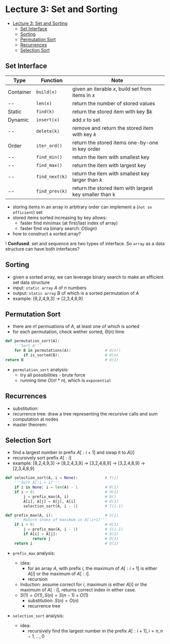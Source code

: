 # Lecture 3: Set and Sorting
- [Lecture 3: Set and Sorting](#lecture-3-set-and-sorting)
  - [Set Interface](#set-interface)
  - [Sorting](#sorting)
  - [Permutation Sort](#permutation-sort)
  - [Recurrences](#recurrences)
  - [Selection Sort](#selection-sort)

## Set Interface

| Type      | Function       | Note                                                   |
| --------- | -------------- | ------------------------------------------------------ |
| Container | `build(x)`     | given an iterable $x$, build set from items in $x$     |
| --        | `len(x)`       | return the number of stored values                     |
| Static    | `find(k)`      | return the stored item with key $k                     |
| Dynamic   | `insert(x)`    | add $x$ to set                                         |
| --        | `delete(k)`    | remove and return the stored item with key $k$         |
| Order     | `iter_ord()`   | return the stored items one-by-one in key order        |
| --        | `find_min()`   | return the item with smallest key                      |
| --        | `find_max()`   | return the item with largest key                       |
| --        | `find_next(k)` | return the item with smallest key larger than $k$      |
| --        | `find_prev(k)` | return the stored item with largest key smaller than k |

- storing items in an array in arbitrary order can implement a (`not so efficient`) set
- stored items sorted increasing by key allows:
  - faster find min/max (at first/last index of array)
  - faster find via binary search: $O(logn)$
- how to construct a sorted array?

! **Confused**: set and sequence are two types of interface. So `array` as a data structure can have both interfaces?

## Sorting

- given a sorted array, we can leverage binary search to make an efficient set data structure
- input: `static array` $A$ of $n$ numbers
- output: `static array` $B$ of which is a sorted permutation of $A$
- example: [8,2,4,9,3] -> [2,3,4,8,9]
  
## Permutation Sort

- there are $n!$ permuations of $A$, at least one of which is sorted
- for each permutation, check wether sorted, $\Theta(n)$ time

```python
def permutation_sort(A):
    '''Sort A'''
    for B in permutations(A):               # O(n!)
        if is_sorted(B):                    # O(n)
return B                                    # O(1)
```

- `permulation_sort` analysis:
  - try all possibilities - brute force
  - running time $O(n!*n)$, which is `exponential`

## Recurrences

- substitution:
- recurrence tree: draw a tree representing the recursive calls and sum computation at nodes
- master theorem:

## Selection Sort
- find a largest number in prefix $A[:i+1]$ and swap it to $A[i]$
- recursively sort prefix $A[:i]$
- example: [8,2,4,9,3] -> [8,2,4,3,9] -> [3,2,4,8,9] -> [3,2,4,8,9] -> [2,3,4,8,9]

```python
def selection_sort(A, i = None):            # T(i)
    '''Sort A[:i + 1]'''                
    if i is None: i = len(A) - 1            # O(1)
    if i > 0:                               # O(1)
        j = prefix_max(A, i)                # O()
        A[i], A[j] = A[j], A[i]             # O(1)
        selection_sort(A, i - 1)            # T(i-1)

def prefix_max(A, i):                       # S(i)
    ''' Return index of maximum in A[:i+1]'''
    if i > 0:                               # O(1)
        j = prefix_max(A, i - 1)            # S(i-1)
        if A[i] < A[j]:                     # O(1)
            return j                        # O(1)
    return i                                # O(1)
```

- `prefix_max` analysis:
  - idea: 
    - for an array $A$, with prefix $i$, the maximum of $A[:i+1]$ is either $A[i]$ or the maximum of $A[:i]$.
    - recursion
  - Induction: assume correct for $i$, maximum is either $A[i]$ or the maximum of $A[:i]$, returns correct index in either case.
  - $S(1) = O(1), S(n) = S(n-1) + O(1)$
    - substitution: $S(n) = O(n)$
    - recurrence tree


- `selection_sort` analysis:
  - idea:
    - recursively find the largest number in the prefix $A[:i+1], i = n, n-1, ..., 0$